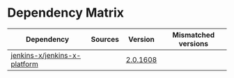 # Dependency Matrix

Dependency | Sources | Version | Mismatched versions
---------- | ------- | ------- | -------------------
[jenkins-x/jenkins-x-platform](https://github.com/jenkins-x/jenkins-x-platform) |  | [2.0.1608](https://github.com/jenkins-x/jenkins-x-platform/releases/tag/v2.0.1608) | 

